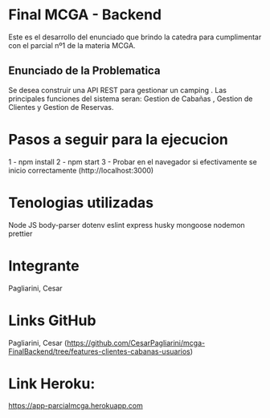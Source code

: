 # Final MCGA - Backend

Este es el desarrollo del enunciado que brindo la catedra para cumplimentar con el parcial nº1 de la materia MCGA.

## Enunciado de la Problematica 

Se desea construir una API REST para gestionar un camping . Las principales funciones del sistema seran: Gestion de Cabañas , Gestion de Clientes y Gestion de Reservas.



# Pasos a seguir para la ejecucion

1 - npm install
2 - npm start
3 - Probar en el navegador si efectivamente se inicio correctamente (http://localhost:3000)

# Tenologias utilizadas

Node JS
body-parser
dotenv
eslint
express
husky
mongoose
nodemon
prettier


# Integrante

Pagliarini, Cesar 


# Links GitHub
Pagliarini, Cesar (https://github.com/CesarPagliarini/mcga-FinalBackend/tree/features-clientes-cabanas-usuarios)

# Link Heroku: 

https://app-parcialmcga.herokuapp.com